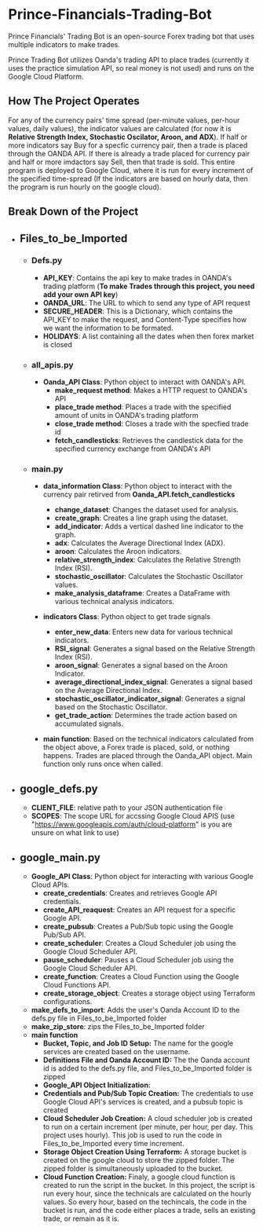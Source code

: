 # Prince-Financials-Trading-Bot

Prince Financials' Trading Bot is an open-source Forex trading bot that uses multiple indicators to make trades.

Prince Trading Bot utilizes Oanda's trading API to place trades (currently it uses the practice simulation API, so real money is not used) and runs on the Google Cloud Platform.

## How The Project Operates
For any of the currency pairs' time spread (per-minute values, per-hour values, daily values), the indicator values are calculated (for now it is **Relative Strength Index, Stochastic Oscilator, Aroon, and ADX**). If half or more indicators say Buy for a specfic currency pair, then a trade is placed through the OANDA API. If there is already a trade placed for currency pair and half or more imdactors say Sell, then that trade is sold. 
This entire program is deployed to Google Cloud, where it is run for every increment of the specified time-spread (If the indicators are based on hourly data, then the program is run hourly on the google cloud).

## Break Down of the Project
- ## Files_to_be_Imported
  - ### Defs.py
    - **API_KEY**: Contains the api key to make trades in OANDA's trading platform (**To make Trades through this project, you need add your own API key**)
    - **OANDA_URL**: The URL to which to send any type of API request
    - **SECURE_HEADER**: This is a Dictionary, which contains the API_KEY to make the request, and Content-Type specifies how we want the information to be formated.
    - **HOLIDAYS**: A list containing all the dates when then forex market is closed
   
  - ### all_apis.py
    - **Oanda_API Class**: Python object to interact with OANDA's API.
      - **make_request method**: Makes a HTTP request to OANDA's API
      - **place_trade method**: Places a trade with the specified amount of units in OANDA's trading platform
      - **close_trade method**: Closes a trade with the specfied trade id
      - **fetch_candlesticks**: Retrieves the candlestick data for the specified currency exchange from OANDA's API 

  - ### main.py
    - **data_information Class**: Python object to interact with the currency pair retirved from **Oanda_API.fetch_candlesticks**
      - **change_dataset**: Changes the dataset used for analysis.
      - **create_graph**: Creates a line graph using the dataset.
      - **add_indicator**: Adds a vertical dashed line indicator to the graph.
      - **adx**: Calculates the Average Directional Index (ADX).
      - **aroon**: Calculates the Aroon indicators.
      - **relative_strength_index**: Calculates the Relative Strength Index (RSI).
      - **stochastic_oscillator**: Calculates the Stochastic Oscillator values.
      - **make_analysis_dataframe**: Creates a DataFrame with various technical analysis indicators.
  
    - **indicators Class**: Python object to get trade signals
      - **enter_new_data**: Enters new data for various technical indicators.
      - **RSI_signal**: Generates a signal based on the Relative Strength Index (RSI).
      - **aroon_signal**: Generates a signal based on the Aroon Indicator.
      - **average_directional_index_signal**: Generates a signal based on the Average Directional Index.
      - **stochastic_oscillator_indicator_signal**: Generates a signal based on the Stochastic Oscillator.
      - **get_trade_action**: Determines the trade action based on accumulated signals.

    - **main function**: Based on the technical indicators calculated from the object above, a Forex trade is placed, sold, or nothing happens. Trades are placed through the Oanda_API object. Main function only runs once when called.

- ## google_defs.py
  - **CLIENT_FILE**: relative path to your JSON authentication file
  - **SCOPES**: The scope URL for accssing Google Cloud APIS (use "https://www.googleapis.com/auth/cloud-platform" is you are unsure on what link to use)
- ## google_main.py
  - **Google_API Class**: Python object for interacting with various Google Cloud APIs.
    - **create_credentials**: Creates and retrieves Google API credentials.
    - **create_API_reaquest**: Creates an API request for a specific Google API.
    - **create_pubsub**: Creates a Pub/Sub topic using the Google Pub/Sub API.
    - **create_scheduler**: Creates a Cloud Scheduler job using the Google Cloud Scheduler API.
    - **pause_scheduler**: Pauses a Cloud Scheduler job using the Google Cloud Scheduler API.
    - **create_function**: Creates a Cloud Function using the Google Cloud Functions API.
    - **create_storage_object**: Creates a storage object using Terraform configurations.
  - **make_defs_to_import**: Adds the user's Oanda Account ID to the defs.py file in Files_to_be_Imported folder
  - **make_zip_store**: zips the Files_to_be_Imported folder
  - **main function**
    - **Bucket, Topic, and Job ID Setup:** The name for the google services are created based on the username. 
    - **Definitions File and Oanda Account ID:** The the Oanda account id is added to the defs.py file, and Files_to_be_Imported folder is zipped
    - **Google_API Object Initialization:**
    - **Credentials and Pub/Sub Topic Creation:** The credentials to use Google Cloud API's services is created, and a pubsub topic is created
    - **Cloud Scheduler Job Creation:** A cloud scheduler job is created to run on a certain increment (per minute, per hour, per day. This project uses hourly). This job is used to run the code in Files_to_be_Imported every time increment. 
    - **Storage Object Creation Using Terraform:** A storage bucket is created on the google cloud to store the zipped folder. The zipped folder is simultaneously uploaded to the bucket. 
    - **Cloud Function Creation:** Finaly, a google cloud function is created to run the script in the bucket. In this project, the script is run every hour, since the technicals are calculated on the hourly values. So every hour, based on the techincals, the code in the bucket is run, and the code either places a trade, sells an existing trade, or remain as it is. 
